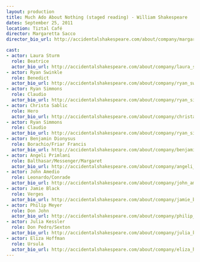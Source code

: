 ```yaml
---
layout: production
title: Much Ado About Nothing (staged reading) - William Shakespeare
dates: September 25, 2011
location: Tiztal Café
director: Margaretta Sacco
director_bio_url: http://accidentalshakespeare.com/about/company/margaretta_sacco

cast:
- actor: Laura Sturm
  role: Beatrice
  actor_bio_url: http://accidentalshakespeare.com/about/company/laura_sturm
- actor: Ryan Swinkle
  role: Benedict
  actor_bio_url: http://accidentalshakespeare.com/about/company/ryan_swinkle
- actor: Ryan Simmons
  role: Claudio
  actor_bio_url: http://accidentalshakespeare.com/about/company/ryan_simmons
- actor: Christa Sablic
  role: Hero
  actor_bio_url: http://accidentalshakespeare.com/about/company/christa_sablic
- actor: Ryan Simmons
  role: Claudio
  actor_bio_url: http://accidentalshakespeare.com/about/company/ryan_simmons
- actor: Benjamin Dionysus
  role: Borachio/Friar Francis
  actor_bio_url: http://accidentalshakespeare.com/about/company/benjamin_dionysus
- actor: Angeli Primlani
  role: Balthasar/Messenger/Margaret
  actor_bio_url: http://accidentalshakespeare.com/about/company/angeli_primlani
- actor: John Amedio
  role: Leonardo/Conrade
  actor_bio_url: http://accidentalshakespeare.com/about/company/john_amedio
- actor: Jamie Black
  role: Verges
  actor_bio_url: http://accidentalshakespeare.com/about/company/jamie_black
- actor: Philip Meyer
  role: Don John
  actor_bio_url: http://accidentalshakespeare.com/about/company/philip_meyer
- actor: Julia Kessler
  role: Don Pedro/Sexton
  actor_bio_url: http://accidentalshakespeare.com/about/company/julia_kessler
- actor: Eliza Hoffman
  role: Ursula
  actor_bio_url: http://accidentalshakespeare.com/about/company/eliza_hoffman
---
```





